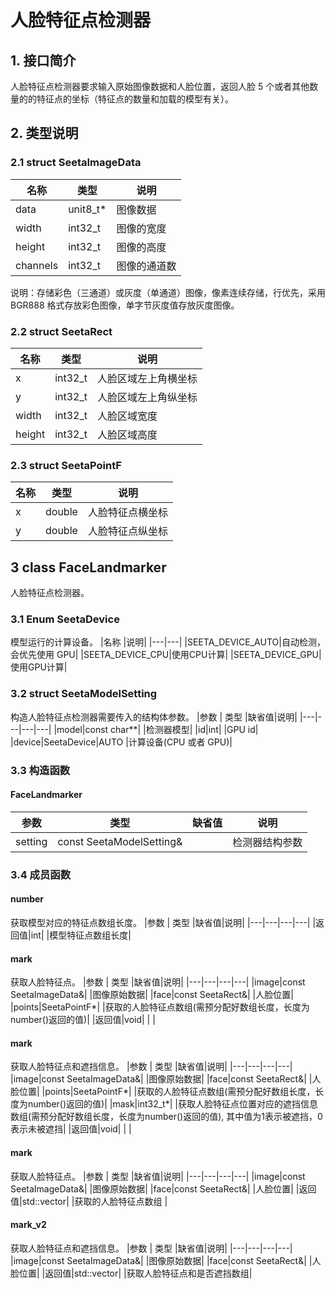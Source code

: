 # 人脸特征点检测器

## **1. 接口简介** <br>

人脸特征点检测器要求输入原始图像数据和人脸位置，返回人脸 5 个或者其他数量的的特征点的坐标（特征点的数量和加载的模型有关）。<br>

## **2. 类型说明**<br>

### **2.1 struct SeetaImageData**<br>

|名称 | 类型 | 说明|
|---|---|---|
|data|unit8_t* |图像数据|
|width | int32_t | 图像的宽度|
|height | int32_t | 图像的高度|
|channels | int32_t | 图像的通道数|
说明：存储彩色（三通道）或灰度（单通道）图像，像素连续存储，行优先，采用 BGR888 格式存放彩色图像，单字节灰度值存放灰度图像。

### **2.2 struct SeetaRect**<br>

|名称 | 类型 | 说明|
|---|---|---|
|x|int32_t |人脸区域左上角横坐标|
|y| int32_t | 人脸区域左上角纵坐标|
|width| int32_t | 人脸区域宽度|
|height| int32_t | 人脸区域高度|

### **2.3 struct SeetaPointF**<br>

|名称 | 类型 | 说明|
|---|---|---|
|x|double|人脸特征点横坐标|
|y|double|人脸特征点纵坐标|

## 3 class FaceLandmarker

人脸特征点检测器。

### 3.1 Enum SeetaDevice

模型运行的计算设备。
|名称 |说明|
|---|---|
|SEETA_DEVICE_AUTO|自动检测，会优先使用 GPU|
|SEETA_DEVICE_CPU|使用CPU计算|
|SEETA_DEVICE_GPU|使用GPU计算|

### 3.2 struct SeetaModelSetting

构造人脸特征点检测器需要传入的结构体参数。
|参数 | 类型 |缺省值|说明|
|---|---|---|---|
|model|const char**| |检测器模型|
|id|int| |GPU id|
|device|SeetaDevice|AUTO |计算设备(CPU 或者 GPU)|

### 3.3 构造函数

#### FaceLandmarker

|参数 | 类型 |缺省值|说明|
|---|---|---|---|
|setting|const SeetaModelSetting&| |检测器结构参数|

### 3.4 成员函数

#### number
获取模型对应的特征点数组长度。
|参数 | 类型 |缺省值|说明|
|---|---|---|---|
|返回值|int| |模型特征点数组长度|

#### mark
获取人脸特征点。
|参数 | 类型 |缺省值|说明|
|---|---|---|---|
|image|const SeetaImageData&| |图像原始数据|
|face|const SeetaRect&| |人脸位置|
|points|SeetaPointF*| |获取的人脸特征点数组(需预分配好数组长度，长度为number()返回的值)|
|返回值|void| | |

#### mark
获取人脸特征点和遮挡信息。
|参数 | 类型 |缺省值|说明|
|---|---|---|---|
|image|const SeetaImageData&| |图像原始数据|
|face|const SeetaRect&| |人脸位置|
|points|SeetaPointF*| |获取的人脸特征点数组(需预分配好数组长度，长度为number()返回的值)|
|mask|int32_t*| |获取人脸特征点位置对应的遮挡信息数组(需预分配好数组长度，长度为number()返回的值), 其中值为1表示被遮挡，0表示未被遮挡|
|返回值|void| | |

#### mark
获取人脸特征点。
|参数 | 类型 |缺省值|说明|
|---|---|---|---|
|image|const SeetaImageData&| |图像原始数据|
|face|const SeetaRect&| |人脸位置|
|返回值|std::vector<SeetaPointF>| |获取的人脸特征点数组 |

#### mark_v2
获取人脸特征点和遮挡信息。
|参数 | 类型 |缺省值|说明|
|---|---|---|---|
|image|const SeetaImageData&| |图像原始数据|
|face|const SeetaRect&| |人脸位置|
|返回值|std::vector<PointWithMask>|  |获取人脸特征点和是否遮挡数组|